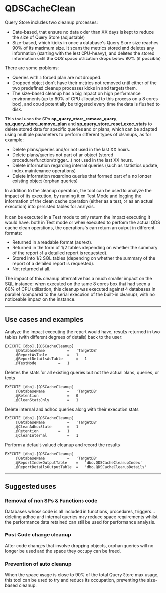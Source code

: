 # QDSCacheClean
Query Store includes two cleanup processes:
- Date-based, that ensure no data older than XX days is kept to reduce the size of Query Store (adjustable)
- Size-based, which kicks in once a database's Query Store size reaches 90% of its maximum size. It scans the metrics stored and deletes any information (starting with the lest CPU-heavy), and deletes the stored information until the QDS space utilization drops below 80% (if possible)

There are some problems:
- Queries with a forced plan are not dropped.
- Dropped object don't have their metrics not removed until either of the two predefined cleanup processes kicks in and targets them.
- The size-based cleanup has a big impact on high performance environments (up to 60% of CPU allocated to this process on a 8 cores box), and could potentially be triggered every time the data is flushed to disk.


This tool uses the SPs <b>sp_query_store_remove_query</b>, <b>sp_query_store_remove_plan</b> and <b>sp_query_store_reset_exec_stats</b> to delete stored data for specific queries and or plans, which can be adapted using multiple parameters to perform different types of cleanups, as for example:

- Delete plans/queries and/or not used in the last XX hours.
- Delete plans/queries not part of an object (stored procedure/function/trigger...) not used in the last XX hours.
- Delete information regarding internal queries (such as statistics update, index maintenance operations)
- Delete information regarding queries that formed part of a no longer existing object (orphan queries)

In addition to the cleanup operation, the tool can be used to analyze the impact of its execution, by running it on Test Mode and logging the information of the clean cache operation (either as a test, or as an actual execution) into persisted tables for analysis.\
\
It can be executed in a Test mode to only return the impact executing it would have. both in Test mode or when executed to perform the actual QDS cache clean operations, the operations's can return an output in different formats:
- Returned in a readable format (as text).
- Returned in the form of 1/2 tables (depending on whether the summary of the report of a detailed report is requested).
- Stored into 1/2 SQL tables (depending on whether the summary of the report of a detailed report is requested).
- Not returned at all.

The impact of this cleanup alternative has a much smaller impact on the SQL instance: when executed on the same 8 cores box that had seen a 60% of CPU utilization, this cleanup was executed against 4 databases in parallel (compared to the serial execution of the built-in cleanup), with no noticeable impact on the instance.

---
## Use cases and examples
Analyze the impact executing the report would have, results returned in two tables (with different degrees of details) back to the user:
```
EXECUTE [dbo].[QDSCacheCleanup]
	 @DatabaseName 			=	'TargetDB'
	,@ReportAsTable 		=	1
	,@ReportDetailsAsTable 		=	1
	,@TestMode			=	1
```

Deletes the stats for all existing queries but not the actual plans, queries, or texts
```
EXECUTE [dbo].[QDSCacheCleanup]
	 @DatabaseName 			=	'TargetDB'
	,@Retention 			=	0
	,@CleanStatsOnly		=	1
```

Delete internal and adhoc queries along with their execution stats
```
EXECUTE [dbo].[QDSCacheCleanup]
	 @DatabaseName			=	'TargetDB'
	,@CleanAdhocStale 		=	1
	,@Retention			=	1
	,@CleanInternal			=	1
```

Perform a default-valued cleanup and record the results
```
EXECUTE [dbo].[QDSCacheCleanup]
	 @DatabaseName			=	'TargetDB'
	,@ReportIndexOutputTable 	= 	'dbo.QDSCacheCleanupIndex'
	,@ReportDetailsOutputTable 	= 	'dbo.QDSCacheCleanupDetails'

```

---
## Suggested uses
### Removal of non SPs & Functions code

Databases whose code is all included in functions, procedures, triggers... deleting adhoc and internal queries may reduce space requirements whilst the performance data retained can still be used for performance analysis.
### Post Code change cleanup
After code changes that involve dropping objects, orphan queries will no longer be used and the space they occupy can be freed.
### Prevention of auto cleanup
When the space usage is close to 90% of the total Query Store max usage, this tool can be used to try and reduce its occupation, preventing the size-based cleanup.